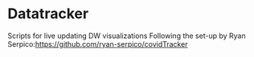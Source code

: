 # Datatracker
Scripts for live updating DW visualizations
Following the set-up by Ryan Serpico:https://github.com/ryan-serpico/covidTracker
